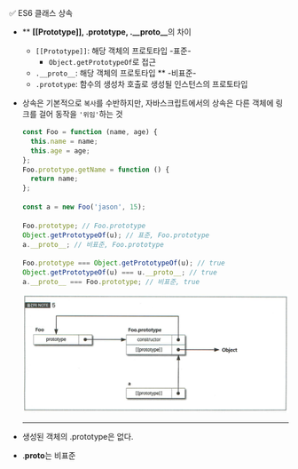 ✅ ES6 클래스 상속

- \*\* <b>[[Prototype]], .prototype, .\_\_proto\_\_</b>의 차이

  - `[[Prototype]]`: 해당 객체의 프로토타입 -표준-
    - `Object.getPrototypeOf`로 접근
  - `.__proto__`: 해당 객체의 프로토타입 \*\* -비표준-
  - `.prototype`: 함수의 생성차 호출로 생성될 인스턴스의 프로토타입

- 상속은 기본적으로 `복사`를 수반하지만, 자바스크립트에서의 상속은 다른 객체에 링크를 걸어 동작을 `'위임'`하는 것

  ```javascript
  const Foo = function (name, age) {
    this.name = name;
    this.age = age;
  };
  Foo.prototype.getName = function () {
    return name;
  };

  const a = new Foo('jason', 15);

  Foo.prototype; // Foo.prototype
  Object.getPrototypeOf(u); // 표준, Foo.prototype
  a.__proto__; // 비표준, Foo.prototype

  Foo.prototype === Object.getPrototypeOf(u); // true
  Object.getPrototypeOf(u) === u.__proto__; // true
  a.__proto__ === Foo.prototype; // 비표준, true
  ```

  ![extends](/resources/extends.png)

  <hr />

- 생성된 객체의 .prototype은 없다.
- .**proto**는 비표준
